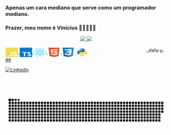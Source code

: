 
### Apenas um cara mediano que serve como um programador mediano. 
### Prazer, meu nome é Vinicius 👊🏻👨🏻‍🦲

<div align="center">
  <a href="https://github.com/souovinicius">
  <img height="150em" src="https://github-readme-stats.vercel.app/api?username=souovinicius&show_icons=true&theme=dracula&include_all_commits=true&count_private=true"/>
  <img height="150em" src="https://github-readme-stats.vercel.app/api/top-langs/?username=souovinicius&layout=compact&langs_count=7&theme=dracula"/>
</div>
<div style="display: inline_block"><br>
  <img align="center" alt="Rafa-Js" height="30" width="40" src="https://raw.githubusercontent.com/devicons/devicon/master/icons/javascript/javascript-plain.svg">
  <img align="center" alt="Rafa-Ts" height="30" width="40" src="https://raw.githubusercontent.com/devicons/devicon/master/icons/typescript/typescript-plain.svg">
  <img align="center" alt="Rafa-React" height="30" width="40" src="https://raw.githubusercontent.com/devicons/devicon/master/icons/react/react-original.svg">
  <img align="center" alt="Rafa-HTML" height="30" width="40" src="https://raw.githubusercontent.com/devicons/devicon/master/icons/html5/html5-original.svg">
  <img align="center" alt="Rafa-CSS" height="30" width="40" src="https://raw.githubusercontent.com/devicons/devicon/master/icons/css3/css3-original.svg">
  <img align="center" alt="Rafa-Python" height="30" width="40" src="https://raw.githubusercontent.com/devicons/devicon/master/icons/python/python-original.svg">
  <img align="right" alt="Rafa-pic" height="150" style="border-radius:50px;" src="https://c.tenor.com/Z_gTwe7kSsEAAAAC/saitama-running.gif">
</div>
##

[![LinKedln](https://img.shields.io/badge/LinkedIn-0077B5?style=for-the-badge&logo=linkedin&logoColor=white)](https://www.linkedin.com/in/marcosvpsousa/)

  ![Snake animation](https://github.com/souovinicius/souovinicius/blob/output/github-contribution-grid-snake.svg)
